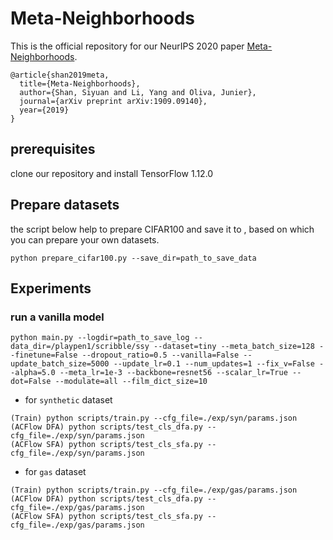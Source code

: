 # Meta-Neighborhoods

This is the official repository for our NeurIPS 2020 paper [Meta-Neighborhoods](https://arxiv.org/abs/1909.09140).
```
@article{shan2019meta,
  title={Meta-Neighborhoods},
  author={Shan, Siyuan and Li, Yang and Oliva, Junier},
  journal={arXiv preprint arXiv:1909.09140},
  year={2019}
}
```

## prerequisites
clone our repository and install TensorFlow 1.12.0

## Prepare datasets
the script below help to prepare CIFAR100 and save it to , based on which you can prepare your own datasets.
```
python prepare_cifar100.py --save_dir=path_to_save_data
```

## Experiments

### run a vanilla model
```
python main.py --logdir=path_to_save_log --data_dir=/playpen1/scribble/ssy --dataset=tiny --meta_batch_size=128 --finetune=False --dropout_ratio=0.5 --vanilla=False --update_batch_size=5000 --update_lr=0.1 --num_updates=1 --fix_v=False --alpha=5.0 --meta_lr=1e-3 --backbone=resnet56 --scalar_lr=True --dot=False --modulate=all --film_dict_size=10
```
- for `synthetic` dataset
```
(Train) python scripts/train.py --cfg_file=./exp/syn/params.json
(ACFlow DFA) python scripts/test_cls_dfa.py --cfg_file=./exp/syn/params.json
(ACFlow SFA) python scripts/test_cls_sfa.py --cfg_file=./exp/syn/params.json
```
- for `gas` dataset
```
(Train) python scripts/train.py --cfg_file=./exp/gas/params.json
(ACFlow DFA) python scripts/test_cls_dfa.py --cfg_file=./exp/gas/params.json
(ACFlow SFA) python scripts/test_cls_sfa.py --cfg_file=./exp/gas/params.json
```
